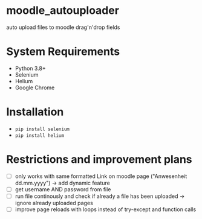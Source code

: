 # moodle_autouploader
auto upload files to moodle drag'n'drop fields

# System Requirements
  - Python 3.8+
  - Selenium
  - Helium
  - Google Chrome

# Installation
  - `pip install selenium`
  - `pip install helium`

# Restrictions and improvement plans
  - [ ] only works with same formatted Link on moodle page ("Anwesenheit dd.mm.yyyy") &#8594; add dynamic feature
  - [ ] get username AND password from file
  - [ ] run file continously and check if already a file has been uploaded &#8594; ignore already uploaded pages
  - [ ] improve page reloads with loops instead of try-except and function calls
